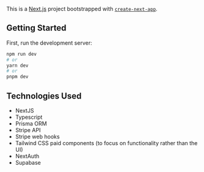 This is a [Next.js](https://nextjs.org/) project bootstrapped with [`create-next-app`](https://github.com/vercel/next.js/tree/canary/packages/create-next-app).

## Getting Started

First, run the development server:

```bash
npm run dev
# or
yarn dev
# or
pnpm dev
```

## Technologies Used

- NextJS
- Typescript
- Prisma ORM
- Stripe API
- Stripe web hooks
- Tailwind CSS paid components (to focus on functionality rather than the UI)
- NextAuth
- Supabase

